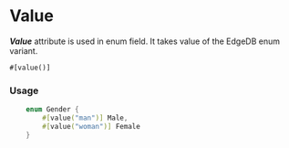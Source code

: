 # Value 

_**Value**_ attribute is used in enum field. It takes value of the EdgeDB enum variant.

    #[value()]
    

### Usage 

```rust
    enum Gender {
        #[value("man")] Male,
        #[value("woman")] Female
    }
```